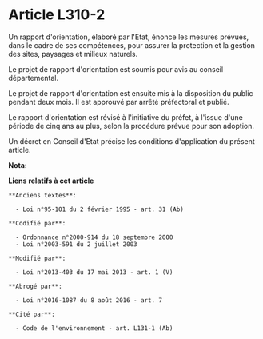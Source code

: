 # Article L310-2

Un rapport d'orientation, élaboré par l'Etat, énonce les mesures prévues, dans le cadre de ses compétences, pour assurer la
protection et la gestion des sites, paysages et milieux naturels. 

Le projet de rapport d'orientation est soumis pour avis au conseil départemental. 

Le projet de rapport d'orientation est ensuite mis à la disposition du public pendant deux mois. Il est approuvé par arrêté
préfectoral et publié. 

Le rapport d'orientation est révisé à l'initiative du préfet, à l'issue d'une période de cinq ans au plus, selon la procédure
prévue pour son adoption. 

Un décret en Conseil d'Etat précise les conditions d'application du présent article.

**Nota:**



**Liens relatifs à cet article**

	**Anciens textes**:

	  - Loi n°95-101 du 2 février 1995 - art. 31 (Ab)

	**Codifié par**:

	  - Ordonnance n°2000-914 du 18 septembre 2000
	  - Loi n°2003-591 du 2 juillet 2003

	**Modifié par**:

	  - Loi n°2013-403 du 17 mai 2013 - art. 1 (V)

	**Abrogé par**:

	  - Loi n°2016-1087 du 8 août 2016 - art. 7

	**Cité par**:

	  - Code de l'environnement - art. L131-1 (Ab)
